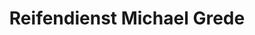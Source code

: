 ---
title: "Reifendienst Michael Grede"
url: /edertal/reifendienst-michael-grede/
shop: Autowerkstatt
---